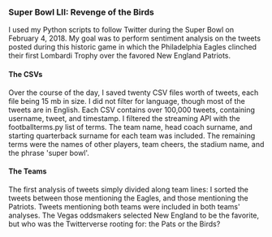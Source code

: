 ### Super Bowl LII: Revenge of the Birds
I used my Python scripts to follow Twitter during the Super Bowl on February 4, 2018. My goal was to perform sentiment analysis on the tweets posted during this historic game in which the Philadelphia Eagles clinched their first Lombardi Trophy over the favored New England Patriots.
#### The CSVs
Over the course of the day, I saved twenty CSV files worth of tweets, each file being 15 mb in size. I did not filter for language, though most of the tweets are in English. Each CSV contains over 100,000 tweets, containing username, tweet, and timestamp. I filtered the streaming API with the footballterms.py list of terms. The team name, head coach surname, and starting quarterback surname for each team was included. The remaining terms were the names of other players, team cheers, the stadium name, and the phrase 'super bowl'.
#### The Teams
The first analysis of tweets simply divided along team lines: I sorted the tweets between those mentioning the Eagles, and those mentioning the Patriots. Tweets mentioning both teams were included in both teams' analyses. The Vegas oddsmakers selected New England to be the favorite, but who was the Twitterverse rooting for: the Pats or the Birds?
